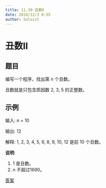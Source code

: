 ```yaml
---
title: 11.30-丑数Ⅱ
date: 2018/12/3 0:55
author: Soloist
---
```

    
# 丑数Ⅱ

## 题目

编写一个程序，找出第 n 个丑数。

丑数就是只包含质因数 2, 3, 5 的正整数。

## 示例

输入: n = 10

输出: 12

解释: 1, 2, 3, 4, 5, 6, 8, 9, 10, 12 是前 10 个丑数。

**说明**:  

1. 1 是丑数。
2. n 不超过1690。

[答案](https://github.com/aSoloist/java-algorithm/blob/master/code/11.30/Solution.java)